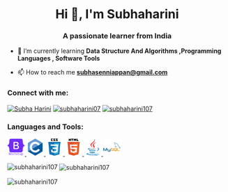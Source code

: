 <h1 align="center">Hi 👋, I'm Subhaharini</h1>
<h3 align="center">A passionate learner from India</h3>

- 🌱 I’m currently learning **Data Structure And Algorithms ,Programming Languages , Software Tools**

- 📫 How to reach me **subhasenniappan@gmail.com**

<h3 align="left">Connect with me:</h3>
<p align="left">
<a href="https://linkedin.com/in/Subha Harini" target="blank"><img align="center" src="https://raw.githubusercontent.com/rahuldkjain/github-profile-readme-generator/master/src/images/icons/Social/linked-in-alt.svg" alt="Subha Harini" height="30" width="40" /></a>
<a href="https://www.codechef.com/users/subhaharini07" target="blank"><img align="center" src="https://cdn.jsdelivr.net/npm/simple-icons@3.1.0/icons/codechef.svg" alt="subhaharini07" height="30" width="40" /></a>
<a href="https://www.hackerrank.com/subhaharini107" target="blank"><img align="center" src="https://raw.githubusercontent.com/rahuldkjain/github-profile-readme-generator/master/src/images/icons/Social/hackerrank.svg" alt="subhaharini107" height="30" width="40" /></a>
</p>

<h3 align="left">Languages and Tools:</h3>
<p align="left"> <a href="https://getbootstrap.com" target="_blank" rel="noreferrer"> <img src="https://raw.githubusercontent.com/devicons/devicon/master/icons/bootstrap/bootstrap-plain-wordmark.svg" alt="bootstrap" width="40" height="40"/> </a> <a href="https://www.cprogramming.com/" target="_blank" rel="noreferrer"> <img src="https://raw.githubusercontent.com/devicons/devicon/master/icons/c/c-original.svg" alt="c" width="40" height="40"/> </a> <a href="https://www.w3schools.com/css/" target="_blank" rel="noreferrer"> <img src="https://raw.githubusercontent.com/devicons/devicon/master/icons/css3/css3-original-wordmark.svg" alt="css3" width="40" height="40"/> </a> <a href="https://www.w3.org/html/" target="_blank" rel="noreferrer"> <img src="https://raw.githubusercontent.com/devicons/devicon/master/icons/html5/html5-original-wordmark.svg" alt="html5" width="40" height="40"/> </a> <a href="https://www.java.com" target="_blank" rel="noreferrer"> <img src="https://raw.githubusercontent.com/devicons/devicon/master/icons/java/java-original.svg" alt="java" width="40" height="40"/> </a> <a href="https://www.mysql.com/" target="_blank" rel="noreferrer"> <img src="https://raw.githubusercontent.com/devicons/devicon/master/icons/mysql/mysql-original-wordmark.svg" alt="mysql" width="40" height="40"/> </a> </p>

<p><img align="left" src="https://github-readme-stats.vercel.app/api/top-langs?username=subhaharini107&show_icons=true&locale=en&layout=compact" alt="subhaharini107" /></p>

<p>&nbsp;<img align="center" src="https://github-readme-stats.vercel.app/api?username=subhaharini107&show_icons=true&locale=en" alt="subhaharini107" /></p>

<p><img align="center" src="https://github-readme-streak-stats.herokuapp.com/?user=subhaharini107&" alt="subhaharini107" /></p>
